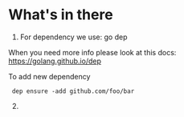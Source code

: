 # What's in there

1. For dependency we use: go dep

When you need more info please look at this docs: https://golang.github.io/dep

To add new dependency

```
 dep ensure -add github.com/foo/bar

```

2. 